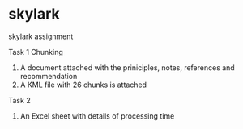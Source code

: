 # skylark
skylark assignment

Task 1 Chunking
1. A document attached with the priniciples, notes, references and recommendation
2. A KML file with 26 chunks is attached


Task 2
1. An Excel sheet with details of processing time

